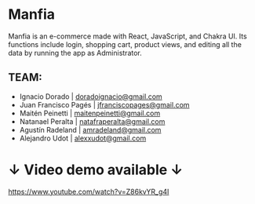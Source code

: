 # Manfia
Manfia is an e-commerce made with React, JavaScript, and Chakra UI.
Its functions include login, shopping cart, product views, and editing all the data by running the app as Administrator.

## TEAM:

- Ignacio Dorado | doradoignacio@gmail.com
- Juan Francisco Pagés | jfranciscopages@gmail.com
- Maitén Peinetti | maitenpeinetti@gmail.com
- Natanael Peralta | natafraperalta@gmail.com
- Agustín Radeland | amradeland@gmail.com
- Alejandro Udot | alexxudot@gmail.com


# ↓ Video demo available ↓
https://www.youtube.com/watch?v=Z86kvYR_g4I


